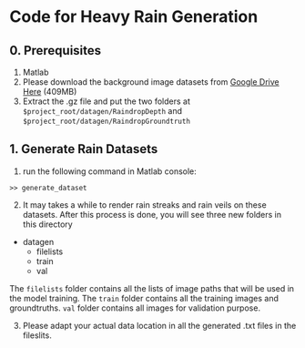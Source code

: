 # Code for Heavy Rain Generation

## 0. Prerequisites
1. Matlab
2. Please download the background image datasets from [Google Drive Here](https://drive.google.com/open?id=1NpF55y0nu18S-uOcPH_e2iUOMKV1Rbh6) (409MB)
3. Extract the .gz file and put the two folders at `$project_root/datagen/RaindropDepth` and `$project_root/datagen/RaindropGroundtruth`

## 1. Generate Rain Datasets

1. run the following command in Matlab console: 
```
>> generate_dataset
```

2. It may takes a while to render rain streaks and rain veils on these datasets. After this process is done, you will see three new folders
in this directory

+ datagen
  + filelists
  + train
  + val
 
The `filelists` folder contains all the lists of image paths that will be used in the model training. The `train` folder contains all the training
images and groundtruths. `val` folder contains all images for validation purpose. 

3. Please adapt your actual data location in all the generated .txt files in the fileslits. 
 


